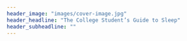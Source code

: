 ```yaml
---
header_image: "images/cover-image.jpg"
header_headline: "The College Student’s Guide to Sleep"
header_subheadline: ""
---
```

